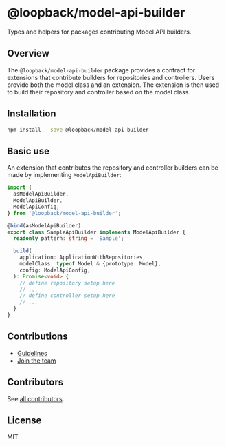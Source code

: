 # @loopback/model-api-builder

Types and helpers for packages contributing Model API builders.

## Overview

The `@loopback/model-api-builder` package provides a contract for extensions
that contribute builders for repositories and controllers. Users provide both
the model class and an extension. The extension is then used to build their
repository and controller based on the model class.

## Installation

```sh
npm install --save @loopback/model-api-builder
```

## Basic use

An extension that contributes the repository and controller builders can be made
by implementing `ModelApiBuilder`:

```ts
import {
  asModelApiBuilder,
  ModelApiBuilder,
  ModelApiConfig,
} from '@loopback/model-api-builder';

@bind(asModelApiBuilder)
export class SampleApiBuilder implements ModelApiBuilder {
  readonly pattern: string = 'Sample';

  build(
    application: ApplicationWithRepositories,
    modelClass: typeof Model & {prototype: Model},
    config: ModelApiConfig,
  ): Promise<void> {
    // define repository setup here
    // ...
    // define controller setup here
    // ...
  }
}
```

## Contributions

- [Guidelines](https://github.com/strongloop/loopback-next/blob/master/docs/CONTRIBUTING.md)
- [Join the team](https://github.com/strongloop/loopback-next/issues/110)

## Contributors

See
[all contributors](https://github.com/strongloop/loopback-next/graphs/contributors).

## License

MIT
